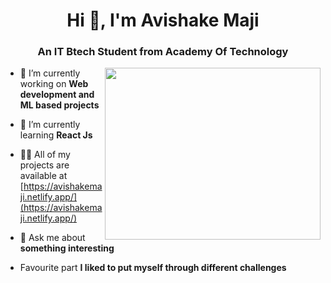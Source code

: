 <h1 align="center">Hi 👋, I'm Avishake Maji</h1>
<h3 align="center">An IT Btech Student from Academy Of Technology</h3>
<img src="https://cdn.dribbble.com/users/1187836/screenshots/6539429/programer.gif" width="345" height="275" align="right" />


- 🔭 I’m currently working on **Web development and ML based projects**

- 🌱 I’m currently learning **React Js**

- 👨‍💻 All of my projects are available at [https://avishakemaji.netlify.app/](https://avishakemaji.netlify.app/)

- 💬 Ask me about **something interesting**
- Favourite part **I liked to put myself through different challenges**

